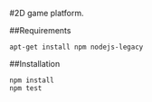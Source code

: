 #2D game platform.

##Requirements

    apt-get install npm nodejs-legacy
    
##Installation

    npm install
    npm test
    
     